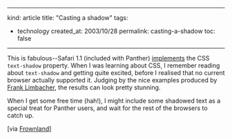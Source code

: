 -----
kind: article
title: "Casting a shadow"
tags:
- technology
created_at: 2003/10/28
permalink: casting-a-shadow
toc: false
-----

<p>This is fabulous--Safari 1.1 (included with Panther) <a href="http://whatdoiknow.org/">implements</a> the CSS <code>text-shadow</code> property. When I was learning about CSS, I remember reading about <code>text-shadow</code> and getting quite excited, before I realised that no current browser actually supported it. Judging by the nice examples produced by <a href="http://www.mediaworkers.de/text-align/shadow.html">Frank Limbacher</a>, the results can look pretty stunning.</p>

<p>When I get some free time (hah!), I might include some shadowed text as a special treat for Panther users, and wait for the rest of the browsers to catch up.</p>

<p>[via <a href="http://www.frownland.com/">Frownland</a>]</p>


